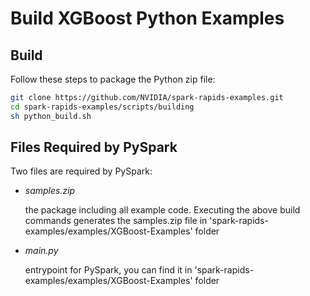 # Build XGBoost Python Examples

## Build

Follow these steps to package the Python zip file:

``` bash
git clone https://github.com/NVIDIA/spark-rapids-examples.git
cd spark-rapids-examples/scripts/building
sh python_build.sh
```


## Files Required by PySpark

Two files are required by PySpark:

+ *samples.zip*
  
  the package including all example code. 
  Executing the above build commands generates the samples.zip file in 'spark-rapids-examples/examples/XGBoost-Examples' folder

+ *main.py*
  
  entrypoint for PySpark, you can find it in 'spark-rapids-examples/examples/XGBoost-Examples' folder
